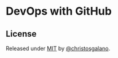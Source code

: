 # DevOps with GitHub

## License

Released under [MIT](/LICENSE) by [@christosgalano](https://github.com/christosgalano).

